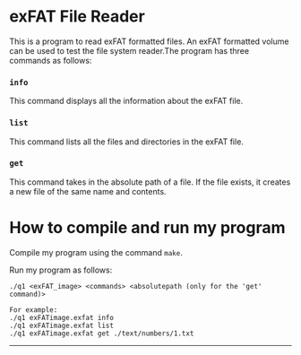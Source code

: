 # exFAT File Reader

This is a program to read exFAT formatted files. An exFAT formatted volume can be used to test the file system reader.The program has three commands as follows:

### `info`

This command displays all the information about the exFAT file.

###  `list`

This command lists all the files and directories in the exFAT file.

### `get`

This command takes in the absolute path of a file. If the file exists, it creates a new file of the same name and contents.


# How to compile and run my program

Compile my program using the command `make`.  

Run my program as follows:

    ./q1 <exFAT_image> <commands> <absolutepath (only for the 'get' command)>

    For example:
    ./q1 exFATimage.exfat info
    ./q1 exFATimage.exfat list
    ./q1 exFATimage.exfat get ./text/numbers/1.txt

---

